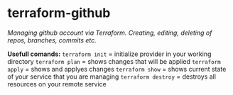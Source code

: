 # terraform-github
*Managing github account via Terraform. Creating, editing, deleting of repos, branches, commits etc.*

**Usefull comands:**
`terraform init` = initialize provider in your working directory
`terraform plan` = shows changes that will be applied
`terraform apply` = shows and applyes changes
`terraform show` = shows current state of your service that you are managing
`terraform destroy` = destroys all resources on your remote service
